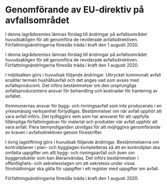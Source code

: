 # Genomförande av EU-direktiv på avfallsområdet

I denna lagrådsremiss lämnas förslag till ändringar på avfallsområdet huvudsakligen för att genomföra de reviderade avfallsdirektiven. Författningsändringarna föreslås träda i kraft den 1 augusti 2020.

I denna lagrådsremiss lämnas förslag till ändringar på avfallsområdet huvudsakligen för att genomföra de reviderade avfallsdirektiven. Författningsändringarna föreslås träda i kraft den 1 augusti 2020.

I miljöbalken görs i huvudsak följande ändringar. Uttrycket kommunalt avfall ersätter termen hushållsavfall och det anges vad som avses med avfallsproducent. Det införs bestämmelser om den ursprungliga avfallsproducentens ansvar för behandling och kostnader för hantering av avfallet.

Kommunernas ansvar för bygg- och rivningsavfall som inte producerats i en yrkesmässig verksamhet förtydligas. Bestämmelser om när avfall upphör att vara avfall införs. Det tydliggörs vem som har ansvaret för att uppfylla tillämpliga författningskrav för material och produkter när avfall upphör att vara avfall. Flera bemyndiganden utvidgas för att möjliggöra genomförande av kraven i avfallsdirektiven genom föreskrifter.

I övrig lagstiftning görs i huvudsak följande ändringar. Bestämmelserna om kontrollplaner i plan- och bygglagen kompletteras så att en kontrollplan ska omfatta uppgifter om allt bygg- och rivningsavfall och även om byggprodukter som kan återanvändas. Det införs bestämmelser i offentlighets- och sekretesslagen om att sekretess under vissa förutsättningar ska gälla för uppgifter i ett register med uppgifter om avfall.

Författningsändringarna föreslås träda i kraft den 1 augusti 2020.
